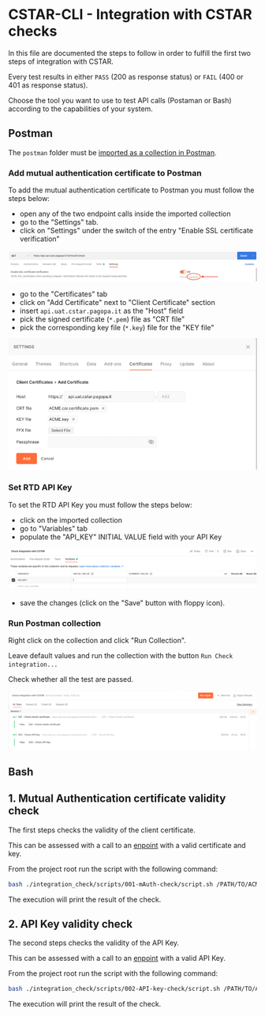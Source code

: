 # CSTAR-CLI - Integration with CSTAR checks

In this file are documented the steps to follow in order to fulfill the first two steps of integration with CSTAR.

Every test results in either `PASS` (200 as response status) or `FAIL` (400 or 401 as response status).

Choose the tool you want to use to test API calls (Postaman or Bash) according to the capabilities of your system.

## Postman
The `postman` folder must be [imported as a collection in Postman](https://learning.postman.com/docs/getting-started/importing-and-exporting-data).

### Add mutual authentication certificate to Postman
To add the mutual authentication certificate to Postman you must follow the steps below:
- open any of the two endpoint calls inside the imported collection
- go to the "Settings" tab.
- click on "Settings" under the switch of the entry "Enable SSL certificate verification"
  
![Certificate tab](screenshots_instructions/certificate_tab.png)

- go to the "Certificates" tab
- click on "Add Certificate" next to "Client Certificate" section
- insert `api.uat.cstar.pagopa.it` as the "Host" field
- pick the signed certificate (`*.pem`) file as "CRT file"
- pick the corresponding key file (`*.key`) file for the "KEY file"


![Certificate settings](screenshots_instructions/certificate_settings.png)

### Set RTD API Key
To set the RTD API Key you must follow the steps below:
- click on the imported collection
- go to "Variables" tab
- populate the "API_KEY" INITIAL VALUE field with your API Key

![Certificate settings](screenshots_instructions/API_Key_setting.png)

- save the changes (click on the "Save" button with floppy icon).

### Run Postman collection
Right click on the collection and click "Run Collection".

Leave default values and run the collection with the button `Run Check integration...`

Check whether all the test are passed.

![Certificate settings](screenshots_instructions/test_passed.png)

## Bash

## 1. Mutual Authentication certificate validity check

The first steps checks the validity of the client certificate.

This can be assessed with a call to an [enpoint](https://api.uat.cstar.pagopa.it/rtd/mauth/check) with a valid certificate and key.

From the project root run the script with the following command:
```bash
bash ./integration_check/scripts/001-mAuth-check/script.sh /PATH/TO/ACME.certificate.pem /PATH/TO/ACME.key
```
The execution will print the result of the check.

## 2. API Key validity check

The second steps checks the validity of the API Key.

This can be assessed with a call to an [enpoint](https://api.uat.cstar.pagopa.it/rtd/api-key/check) with a valid API Key.

From the project root run the script with the following command:
```bash
bash ./integration_check/scripts/002-API-key-check/script.sh /PATH/TO/ACME.certificate.pem /PATH/TO/ACME.key API_KEY
```
The execution will print the result of the check.